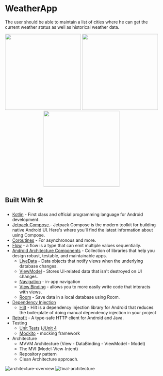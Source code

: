 # WeatherApp
 The user should be able to maintain a list of cities where he can get the current weather status as well as historical weather data.

<div align="center">
  <img src="https://user-images.githubusercontent.com/7644709/174151039-bd74559a-54c1-44bb-9d1e-551c70be0f4a.png" width="250px" /> 
  <img src="https://user-images.githubusercontent.com/7644709/174151044-ca0c7dfb-ef5a-4117-a051-c6efd569cd5f.png" width="250px" /> 
  <img src="https://user-images.githubusercontent.com/7644709/174151054-3978c622-4f68-446c-aeb5-bb984113f9c6.png" width="250px" />  
</div>



## Built With 🛠
- [Kotlin](https://kotlinlang.org/) - First class and official programming language for Android development.
- [Jetpack Compose ](https://developer.android.com/develop/ui/compose/documentation) - Jetpack Compose is the modern toolkit for building native Android UI. Here's where you'll find the latest information about using Compose.
- [Coroutines](https://kotlinlang.org/docs/reference/coroutines-overview.html) - For asynchronous and more.
- [Flow](https://kotlinlang.org/docs/flow.html) -  a flow is a type that can emit multiple values sequentially.
- [Android Architecture Components](https://developer.android.com/topic/libraries/architecture) - Collection of libraries that help you design robust, testable, and maintainable apps.
  - [LiveData](https://developer.android.com/topic/libraries/architecture/livedata) - Data objects that notify views when the underlying database changes.
  - [ViewModel](https://developer.android.com/topic/libraries/architecture/viewmodel) - Stores UI-related data that isn't destroyed on UI changes.
  - [Navigation](https://developer.android.com/topic/libraries/architecture/navigation/) - in-app navigation
  - [View Binding](https://developer.android.com/topic/libraries/view-binding) - allows you to more easily write code that interacts with views.
  - [Room](https://developer.android.com/training/data-storage/room) - Save data in a local database using Room.
- [Dependency Injection](https://developer.android.com/training/dependency-injection)
  - [Hilt](https://developer.android.com/training/dependency-injection/hilt-android) - Hilt is a dependency injection library for Android that reduces        the boilerplate of doing manual dependency injection in your project
- [Retrofit](https://square.github.io/retrofit/) - A type-safe HTTP client for Android and Java.
- Testing
  - [Unit Tests](https://en.wikipedia.org/wiki/Unit_testing) ([JUnit 4](https://junit.org/junit4/)
  - [Mockito](https://site.mockito.org/) - mocking framework
- Architecture
  - MVVM Architecture (View - DataBinding - ViewModel - Model)
  - The MVI (Model-View-Intent)
  - Repository pattern
  - Clean Architecture approach.

![architecture-overview](https://user-images.githubusercontent.com/7644709/174149866-27ad6cf5-2b56-4087-9b38-d54c12fa7ef8.png)
![final-architecture](https://user-images.githubusercontent.com/7644709/94259993-b2691b80-ff2f-11ea-8bff-cc4ed3c8b6d9.png)
